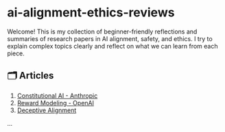 # ai-alignment-ethics-reviews
Welcome! This is my collection of beginner-friendly reflections and summaries of research papers in AI alignment, safety, and ethics. I try to explain complex topics clearly and reflect on what we can learn from each piece.

## 🗂️ Articles

1. [Constitutional AI - Anthropic](./constitutional-ai/)
2. [Reward Modeling - OpenAI](./reward-modeling/)
3. [Deceptive Alignment](./deceptive-alignment/)

...

